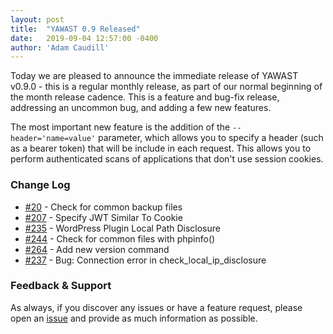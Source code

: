 ```yaml
---
layout: post
title:  "YAWAST 0.9 Released"
date:   2019-09-04 12:57:00 -0400
author: 'Adam Caudill'
---
```


Today we are pleased to announce the immediate release of YAWAST v0.9.0 - this is a regular monthly release, as part of our normal beginning of the month release cadence. This is a feature and bug-fix release, addressing an uncommon bug, and adding a few new features.

The most important new feature is the addition of the `--header='name=value'` parameter, which allows you to specify a header (such as a bearer token) that will be include in each request. This allows you to perform authenticated scans of applications that don't use session cookies.

### Change Log

* [#20](https://github.com/adamcaudill/yawast/issues/20) - Check for common backup files
* [#207](https://github.com/adamcaudill/yawast/issues/207) - Specify JWT Similar To Cookie
* [#235](https://github.com/adamcaudill/yawast/issues/235) - WordPress Plugin Local Path Disclosure
* [#244](https://github.com/adamcaudill/yawast/issues/244) - Check for common files with phpinfo()
* [#264](https://github.com/adamcaudill/yawast/issues/264) - Add new version command
* [#237](https://github.com/adamcaudill/yawast/issues/237) - Bug: Connection error in check_local_ip_disclosure

### Feedback & Support

As always, if you discover any issues or have a feature request, please open an [issue](https://github.com/adamcaudill/yawast/issues/new) and provide as much information as possible.